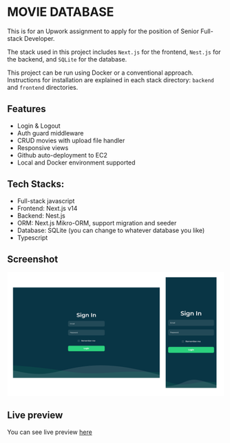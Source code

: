 # MOVIE DATABASE

This is for an Upwork assignment to apply for the position of Senior Full-stack Developer.

The stack used in this project includes `Next.js` for the frontend, `Nest.js` for the backend, and `SQLite` for the database.

This project can be run using Docker or a conventional approach. Instructions for installation are explained in each stack directory: `backend` and `frontend` directories.

## Features
- Login & Logout
- Auth guard middleware
- CRUD movies with upload file handler
- Responsive views
- Github auto-deployment to EC2
- Local and Docker environment supported

## Tech Stacks:
- Full-stack javascript
- Frontend: Next.js v14
- Backend: Nest.js
- ORM: Next.js Mikro-ORM, support migration and seeder
- Database: SQLite (you can change to whatever database you like)
- Typescript

## Screenshot
![Screenshot](./screenshot.png "Screenshot")

## Live preview
You can see live preview [here](http://43.218.241.82:8081/)
